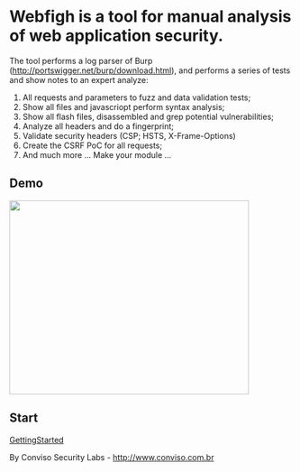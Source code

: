 # Webfigh is a tool for manual analysis of web application security. #

The tool performs a log parser of Burp (http://portswigger.net/burp/download.html), and performs a series of tests and show notes to an expert analyze:

  1. All requests and parameters to fuzz and data validation tests;
  1. Show all files and javascriopt perform syntax analysis;
  1. Show all flash files, disassembled and grep potential vulnerabilities;
  1. Analyze all headers and do a fingerprint;
  1. Validate security headers (CSP; HSTS, X-Frame-Options)
  1. Create the CSRF PoC for all requests;
  1. And much more ... Make your module ...

## Demo ##

<a href='http://www.youtube.com/watch?feature=player_embedded&v=-xXdoWilR6M' target='_blank'><img src='http://img.youtube.com/vi/-xXdoWilR6M/0.jpg' width='425' height=344 /></a>

## Start ##

[GettingStarted](http://code.google.com/p/webfight/wiki/GettingStarted)

By Conviso Security Labs - http://www.conviso.com.br